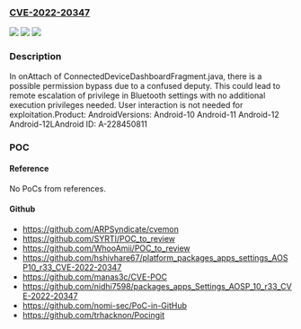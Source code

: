 ### [CVE-2022-20347](https://cve.mitre.org/cgi-bin/cvename.cgi?name=CVE-2022-20347)
![](https://img.shields.io/static/v1?label=Product&message=Android&color=blue)
![](https://img.shields.io/static/v1?label=Version&message=n%2Fa&color=blue)
![](https://img.shields.io/static/v1?label=Vulnerability&message=Elevation%20of%20privilege&color=brighgreen)

### Description

In onAttach of ConnectedDeviceDashboardFragment.java, there is a possible permission bypass due to a confused deputy. This could lead to remote escalation of privilege in Bluetooth settings with no additional execution privileges needed. User interaction is not needed for exploitation.Product: AndroidVersions: Android-10 Android-11 Android-12 Android-12LAndroid ID: A-228450811

### POC

#### Reference
No PoCs from references.

#### Github
- https://github.com/ARPSyndicate/cvemon
- https://github.com/SYRTI/POC_to_review
- https://github.com/WhooAmii/POC_to_review
- https://github.com/hshivhare67/platform_packages_apps_settings_AOSP10_r33_CVE-2022-20347
- https://github.com/manas3c/CVE-POC
- https://github.com/nidhi7598/packages_apps_Settings_AOSP_10_r33_CVE-2022-20347
- https://github.com/nomi-sec/PoC-in-GitHub
- https://github.com/trhacknon/Pocingit

